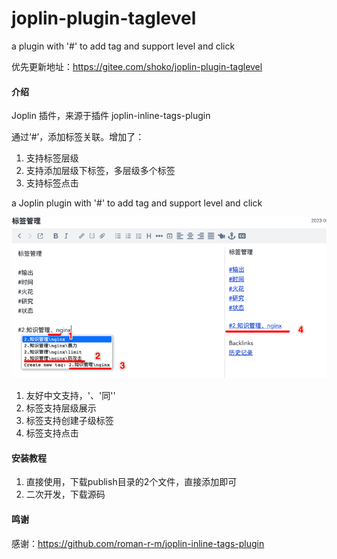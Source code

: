 # joplin-plugin-taglevel
a plugin with '#' to add tag and support level and click

优先更新地址：https://gitee.com/shoko/joplin-plugin-taglevel

#### 介绍
Joplin 插件，来源于插件 joplin-inline-tags-plugin

通过‘#’，添加标签关联。增加了：

1. 支持标签层级
2. 支持添加层级下标签，多层级多个标签
3. 支持标签点击

a Joplin plugin with '#' to add tag and support level and click

![示例](publish/image.png)

1. 友好中文支持，'、'同'\'
2. 标签支持层级展示
3. 标签支持创建子级标签
4. 标签支持点击



#### 安装教程

1.  直接使用，下载publish目录的2个文件，直接添加即可
2.  二次开发，下载源码

#### 鸣谢
感谢：https://github.com/roman-r-m/joplin-inline-tags-plugin

